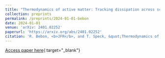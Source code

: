 ```yaml
---
title: "Thermodynamics of active matter: Tracking dissipation across scales"
collection: preprints
permalink: /preprints/2024-01-01-bebon
date: 2024-01-01
venue: 'arXiv: 2401.02252'
paperurl: 'https://arxiv.org/abs/2401.02252'
citation: 'R. Bebon, <b>JFR</b>, and T. Speck, &quot;Thermodynamics of active matter: Tracking dissipation across scales.&quot; arXiv: 2401.02252.'
---
```

[Access paper here](https://arxiv.org/abs/2401.02252){:target="_blank"}